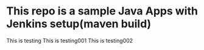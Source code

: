 # This repo is a sample Java Apps with Jenkins setup(maven build)
This is testing
This is testing001
This is testing002
